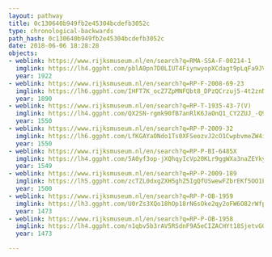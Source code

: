 ```yaml
---
layout: pathway
title: 0c130640b949fb2e45304bcdefb3052c
type: chronological-backwards
path_hash: 0c130640b949fb2e45304bcdefb3052c
date: 2018-06-06 18:28:28
objects:
- weblink: https://www.rijksmuseum.nl/en/search?q=RMA-SSA-F-00214-1
  imglink: https://lh4.ggpht.com/pblA0pn7D0LIUT4FiynwyopXCdagt9pLqFa9JV0363HL7Vrk3Suenfoyqxs0ea9Z4igXKiVdDALIopT31jLwrgrj6MW9=s200
  year: 1922
- weblink: https://www.rijksmuseum.nl/en/search?q=RP-F-2008-69-23
  imglink: https://lh6.ggpht.com/IHFT7K_ocZ7ZpMNFQbt8_DPzQCrzuj5-4t2znNYGuDhoLS213ypfoh4L_2S1jSDlpAhAriMFw2fCXihhbGmrf3tq5wo=s200
  year: 1890
- weblink: https://www.rijksmuseum.nl/en/search?q=RP-T-1935-43-7(V)
  imglink: https://lh4.ggpht.com/QX2SN-rgmk90fB7anRlK6JaOnQ1_CY2ZUJ_-Q9L_tQlPiB7-eSbtshRGc4ejyiqJBAVSupYP9RCqRUoyDv_HwsJ5xak=s200
  year: 1550
- weblink: https://www.rijksmuseum.nl/en/search?q=RP-P-2009-32
  imglink: https://lh6.ggpht.com/LfKGAYaONdo1Ts0XFSeozvJ2cO1CwpbvmeZW4i2-V7zjfoXW17fqIu7GHqHVxXuQV2HQ30TdwCUHYdetVlT8tJx46Bs=s200
  year: 1550
- weblink: https://www.rijksmuseum.nl/en/search?q=RP-P-BI-6485X
  imglink: https://lh4.ggpht.com/5A0yf3op-jXQhqyIcVp20KLr9ggWXa3naZEYkyaUD-rXQnuXQvzWiPB9xAjxHDBQOGVwSX4f3HwxP_DpyohUZE0Vr_E=s200
  year: 1549
- weblink: https://www.rijksmuseum.nl/en/search?q=RP-P-2009-189
  imglink: https://lh5.ggpht.com/zcTZL0dxgZXH5ghZ5IgQfUSwewFZbrEKf5OO1LOFyOWuq0kmDK0jdG-yaVpVUsV_XTmOsxxpfpcqwEcMQ18sx94cng=s200
  year: 1500
- weblink: https://www.rijksmuseum.nl/en/search?q=RP-P-OB-1959
  imglink: https://lh3.ggpht.com/U0rZs3XQo18hOp18rN6sOke2qy2oFW6O82rWfpma_V2vWyLJqsL_dftY0GjxX6JVC4KP2hRD9rOz_EpCao-M4ojScBY=s200
  year: 1473
- weblink: https://www.rijksmuseum.nl/en/search?q=RP-P-OB-1958
  imglink: https://lh4.ggpht.com/n1qbv5b3rAV5RSdnF9A5eCIZACHYt18SjetvGG4z6qLhbjFlCqAJ_ZhOMHpvSCnft6W4OLIL0I6L33YO_zfTcuqoW7M=s200
  year: 1473

---
```

